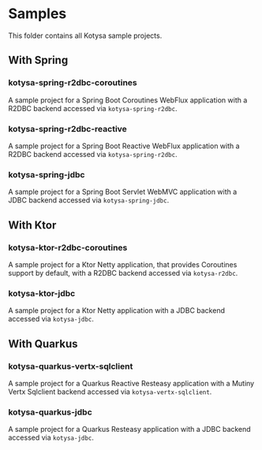 # Samples

This folder contains all Kotysa sample projects.

## With Spring

### kotysa-spring-r2dbc-coroutines

A sample project for a Spring Boot Coroutines WebFlux application with a R2DBC backend accessed via `kotysa-spring-r2dbc`.

### kotysa-spring-r2dbc-reactive

A sample project for a Spring Boot Reactive WebFlux application with a R2DBC backend accessed via `kotysa-spring-r2dbc`.

### kotysa-spring-jdbc

A sample project for a Spring Boot Servlet WebMVC application with a JDBC backend accessed via `kotysa-spring-jdbc`.

## With Ktor

### kotysa-ktor-r2dbc-coroutines

A sample project for a Ktor Netty application, that provides Coroutines support by default, with a R2DBC backend accessed via `kotysa-r2dbc`.

### kotysa-ktor-jdbc

A sample project for a Ktor Netty application with a JDBC backend accessed via `kotysa-jdbc`.

## With Quarkus

### kotysa-quarkus-vertx-sqlclient

A sample project for a Quarkus Reactive Resteasy application with a Mutiny Vertx Sqlclient backend accessed via `kotysa-vertx-sqlclient`.

### kotysa-quarkus-jdbc

A sample project for a Quarkus Resteasy application with a JDBC backend accessed via `kotysa-jdbc`.
